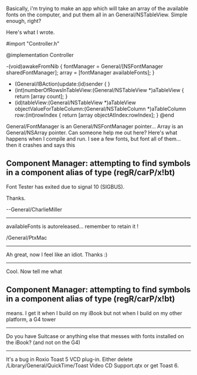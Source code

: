 Basically, i'm trying to make an app which will take an array of the available fonts on the computer, and put them all in an General/NSTableView.  Simple enough, right?

Here's what I wrote.

    

#import "Controller.h"

@implementation Controller

-(void)awakeFromNib
{
    fontManager = General/[NSFontManager sharedFontManager];
    array = [fontManager availableFonts];
}
- (General/IBAction)update:(id)sender
{
}
- (int)numberOfRowsInTableView:(General/NSTableView *)aTableView
{
    return [array count];
}
- (id)tableView:(General/NSTableView *)aTableView objectValueForTableColumn:(General/NSTableColumn *)aTableColumn row:(int)rowIndex
{
    return [array objectAtIndex:rowIndex];
}
@end



General/FontManager is an General/NSFontManager pointer... Array is an General/NSArray pointer.  Can someone help me out here?  Here's what happens when I compile and run.  I see a few fonts, but font all of them... then it crashes and says this 

## Component Manager: attempting to find symbols in a component alias of type (regR/carP/x!bt)

Font Tester has exited due to signal 10 (SIGBUS).

Thanks.

--General/CharlieMiller

----

availableFonts is autoreleased... remember to retain it !

/General/PtxMac

----

Ah great, now I feel like an idiot.  Thanks :)

----

Cool. Now tell me what 

## Component Manager: attempting to find symbols in a component alias of type (regR/carP/x!bt) 

means. I get it when I build on my iBook but not when I build on my other platform, a G4 tower

----

Do you have Suitcase or anything else that messes with fonts installed on the iBook? (and not on the G4)

----

It's a bug in Roxio Toast 5 VCD plug-in. Either delete /Library/General/QuickTime/Toast Video CD Support.qtx or get Toast 6.